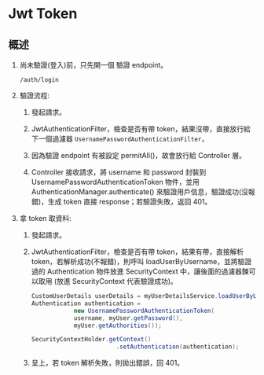 # Jwt Token

## 概述

1. 尚未驗證(登入)前，只先開一個 驗證 endpoint。

    ```
    /auth/login
    ```

2. 驗證流程:

    1. 發起請求。

    2. JwtAuthenticationFilter，檢查是否有帶 token，結果沒帶，直接放行給下一個過濾器 `UsernamePasswordAuthenticationFilter`，

    3. 因為驗證 endpoint 有被設定 permitAll()，故會放行給 Controller 層。

    4. Controller 接收請求，將 username 和 password 封裝到 UsernamePasswordAuthenticationToken 物件，並用 AuthenticationManager.authenticate() 來驗證用戶信息，驗證成功(沒報錯)，生成 token 直接 response；若驗證失敗，返回 401。


3. 拿 token 取資料:

    1. 發起請求。

    2. JwtAuthenticationFilter，檢查是否有帶 token，結果有帶，直接解析 token，若解析成功(不報錯)，則呼叫 loadUserByUsername，並將驗證過的 Authentication 物件放進 SecurityContext 中，讓後面的過濾器鍊可以取用 (放進 SecurityContext 代表驗證成功)。


        ```java
        CustomUserDetails userDetails = myUserDetailsService.loadUserByUsername(username);
        Authentication authentication = 
                    new UsernamePasswordAuthenticationToken(
                    username, myUser.getPassword(), 
                    myUser.getAuthorities());

        SecurityContextHolder.getContext()
                                .setAuthentication(authentication);
        ```
    
    3. 呈上，若 token 解析失敗，則拋出錯誤，回 401。
